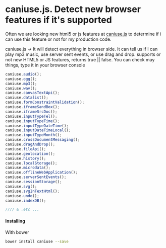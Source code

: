 # caniuse.js. Detect new browser features if it's supported 

Often we are looking new html5 or js features at [caniuse.js](http://caniuse.com/) to 
determine if i can use this feature or not for my production code.

caniuse.js -> It will detect everything in browser side. It can tell us if I can 
play mp3 music, use server sent events, or use drag and drop. 
supports or not new HTML5 or JS features, returns true || false. You can check may things, type it in your browser console 
```javascript
caniuse.audio();
caniuse.ogg();
caniuse.mp3();
caniuse.wav();
caniuse.canvasTextApi();
caniuse.datalist();
caniuse.formConstraintValidation();
caniuse.iframeSandBox();
caniuse.iframeSrcDoc();
caniuse.inputTypeTel();
caniuse.inputTypeTime();
caniuse.inputTypeDateTime();
caniuse.inputDateTimeLocal();
caniuse.inputTypeMonth();
caniuse.crossDocumentMessaging();
caniuse.dragAndDrop();
caniuse.fileApi();
caniuse.geolocation();
caniuse.history();
caniuse.localStorage();
caniuse.microdata();
caniuse.offlineWebApplication();
caniuse.serverSentEvents();
caniuse.sessionStorage();
caniuse.svg();
caniuse.svgInTextHtml();
caniuse.undo();
caniuse.indexDB();

//// & .etc ... 
``` 

#### Installing 
With bower
```bash
bower install caniuse --save
```




